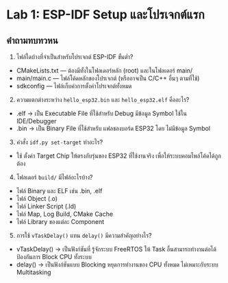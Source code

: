 # Lab 1: ESP-IDF Setup และโปรเจกต์แรก
## คำถามทบทวหน

1. ไฟล์ใดบ้างที่จำเป็นสำหรับโปรเจกต์ ESP-IDF ขั้นต่ำ?
- CMakeLists.txt — ต้องมีทั้งในโฟลเดอร์หลัก (root) และในโฟลเดอร์ main/
- main/main.c — ไฟล์โค้ดหลักของโปรเจกต์ (หรืออาจเป็น C/C++ อื่นๆ ตามที่ใช้)
- sdkconfig — ไฟล์เก็บค่าการตั้งค่าโปรเจกต์ทั้งหมด
2. ความแตกต่างระหว่าง `hello_esp32.bin` และ `hello_esp32.elf` คืออะไร?
- .elf → เป็น Executable File ที่ใช้สำหรับ Debug มีข้อมูล Symbol ใช้ใน IDE/Debugger
- .bin → เป็น Binary File ที่ใช้สำหรับ แฟลชลงบอร์ด ESP32 โดย ไม่มีข้อมูล Symbol
3. คำสั่ง `idf.py set-target` ทำอะไร?
- ใช้ ตั้งค่า Target Chip ให้ตรงกับรุ่นของ ESP32 ที่ใช้งานจริง เพื่อให้ระบบคอมไพล์โค้ดได้ถูกต้อง
4. โฟลเดอร์ `build/` มีไฟล์อะไรบ้าง?
- ไฟล์ Binary และ ELF เช่น .bin, .elf
- ไฟล์ Object (.o)
- ไฟล์ Linker Script (.ld)
- ไฟล์ Map, Log Build, CMake Cache
- ไฟล์ Library ของแต่ละ Component
5. การใช้ `vTaskDelay()` แทน `delay()` มีความสำคัญอย่างไร?
- vTaskDelay() → เป็นฟังก์ชันที่ รู้จักระบบ FreeRTOS
  ให้ Task อื่นสามารถทำงานต่อได้
  ป้องกันการ Block CPU ทั้งระบบ
- delay() → เป็นฟังก์ชันแบบ Blocking
  หยุดการทำงานของ CPU ทั้งหมด
  ไม่เหมาะกับระบบ Multitasking
